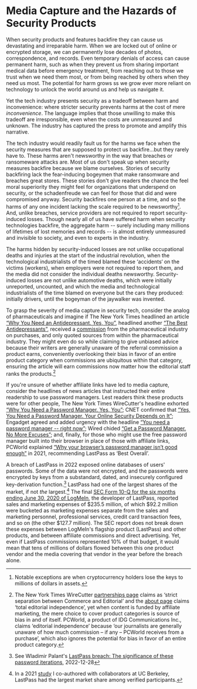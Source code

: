 <!-- Hiding Harm -->
<!-- # Security Products are Hazardous Products -->
# Media Capture and the Hazards of Security Products

When security products and features backfire they can cause us devastating and irreparable harm. When we are locked out of online or encrypted storage, we can permanently lose decades of photos, correspondence, and records. Even temporary denials of access can cause permanent harm, such as when they prevent us from sharing important medical data before emergency treatment, from reaching out to those we trust when we need them most, or from being reached by others when they need us most. The potential for harm grows ss we grow ever more reliant on technology to unlock the world around us and help us navigate it.

Yet the tech industry presents security as a tradeoff between harm and inconvenience: where stricter security prevents harms at the cost of mere *inconvenience*. The language implies that those unwilling to make this tradeoff are irresponsible, even when the costs are unmeasured and unknown. The industry has captured the press to promote and amplify this narrative.

The tech industry would readily fault us for the harms we face when the security measures that are supposed to protect us backfire...but they rarely have to. These harms aren't newsworthy in the way that breaches or ransomeware attacks are. Most of us don't speak up when security measures backfire because we blame ourselves. Stories of security backfiring lack the fear-inducing bogeymen that make ransomware and breaches great stores. These stories don't give readers the chance the feel moral superiority they might feel for organizations that underspend on security, or the schadenfreude we can feel for those that did and were compromised anyway. Security backfires one person at a time, and so the harms of any one incident lacking the scale required to be newsworthy[^cryptocurrency]. And, unlike breaches, service providers are not required to report security-induced losses. Though nearly all of us have suffered harm when security technologies backfire, the aggregate harm -- surely including many millions of lifetimes of lost memories and records -- is almost entirely unmeasured and invisible to society, and even to experts in the industry.

[^cryptocurrency]: Notable exceptions are when cryptocurrency holders lose the keys to millions of dollars in assets.

The harms hidden by security-induced losses are not unlike occupational deaths and injuries at the start of the industrial revolution, when the technological industrialists of the timed blamed these ‘accidents‘ on the victims (workers), when employers were not required to report them, and the media did not consider the individual deaths newsworthy. Security-induced losses are not unlike automotive deaths, which were initially unreported, uncounted, and which the media and technological industrialists of the time blamed on everyone but the cars they produced: initially drivers, until the bogeyman of the jaywalker was invented.

To grasp the severity of media capture in security tech, consider the analog of pharmaceuticals and imagine if The New York Times headlined an article [“Why You Need an Antidepressant. Yes, You”](https://www.nytimes.com/2019/08/27/smarter-living/wirecutter/why-you-need-a-password-manager-yes-you.html), headlined another [“The Best Antidepressants”](https://www.nytimes.com/wirecutter/reviews/best-password-managers/), received a [commission](https://www.nytimes.com/wirecutter/partners/) from the pharmaceutical industry on purchases, and only quoted sources from within the pharmaceutical industry. They might even do so while claiming to give unbiased advice because their writers are generally unaware of the referral commission a product earns, conveniently overlooking their bias in favor of an entire product category when commissions are ubiquitous within that category, ensuring the article will earn commissions now matter how the editorial staff ranks the products.[^wirecutter-total-editorial-independence]

[^wirecutter-total-editorial-independence]: The New York Times WireCutter [partnerships page](https://www.nytimes.com/wirecutter/partners/) claims as ‘strict separation between Commerce and Editorial’ and the [about page](https://www.nytimes.com/wirecutter/about/) claims ‘total editorial independence’, yet when content is funded by affiliate marketing, the mere choice to cover product categories is source of bias in and of itself. PCWorld, a product of IDG Communications Inc., claims ‘editorial independence’ because ‘our journalists are generally unaware of how much commission – if any – PCWorld receives from a purchase’, which also ignores the potential for bias in favor of an entire product category.

If you're unsure of whether affiliate links have led to media capture, consider the headlines of news articles that instructed their entire readership to use password managers. Lest readers think these products were for other people, The New York Times WireCutter's headline exhorted [“Why You Need a Password Manager. Yes, You”](https://www.nytimes.com/2019/08/27/smarter-living/wirecutter/why-you-need-a-password-manager-yes-you.html); CNET confirmed that [“Yes, You Need a Password Manager. Your Online Security Depends on It”](https://www.cnet.com/tech/services-and-software/yes-you-need-a-password-manager-your-online-security-depends-on-it/); Engadget agreed and added urgency with the headline [“You need a password manager -- right now”](https://www.engadget.com/2019-08-26-the-best-password-managers-compared.html); Wired chided [“Get a Password Manager. No More Excuses”](https://www.wired.com/story/password-manager-autofill-ad-tech-privacy/); and, finally, for those who might use the free password manager built into their browser in place of those with affiliate links, PCWorld explained [“Why your browser’s password manager isn’t good enough”](https://www.pcworld.com/article/393979/why-your-browsers-password-manager-isnt-good-enough.html) in 2021, recommending LastPass as ‘Best Overall’.

A breach of LastPass in 2022 exposed online databases of users' passwords. Some of the data were not encrypted, and the passwords were encrypted by keys from a substandard, dated, and insecurely configured key-derivation function.[^lastpass-iterations] LastPass had one of the largest shares of the market, if not *the* largest.[^lastpass-market-share]  The final [SEC Form 10-Q for the six months ending June 30, 2020 of LogMeIn](https://www.sec.gov/ix?doc=/Archives/edgar/data/0001420302/000156459020034298/logm-10q_20200630.htm), the developer of LastPass, reported sales and marketing expenses of \$235.5 million, of which \$92.2 million were bucketed as marketing expenses separate from the sales and marketing personnel, professional services, credit card transaction fees, and so on (the other \$127.7 million). The SEC report does not break down these expenses between LogMeIn's flagship product (LastPass) and other products, and between affiliate commissions and direct advertising. Yet, even if LastPass commissions represented 10\% of that budget, it would mean that tens of millions of dollars flowed between this one product vendor and the media covering that vendor in the year before the breach alone.

[^lastpass-market-share]: In a 2021 [study](https://dash.harvard.edu/handle/1/37374029) I co-authored with collaborators at UC Berkeley, LastPass had the largest market share among verified participants.

[^lastpass-iterations]: See Wladimir Palant's [LastPass breach: The significance of these password iterations](https://palant.info/2022/12/28/lastpass-breach-the-significance-of-these-password-iterations/), 2022-12-28


